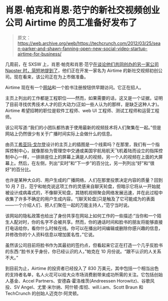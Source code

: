 # 肖恩·帕克和肖恩·范宁的新社交视频创业公司 Airtime 的员工准备好发布了

> 原文：<https://web.archive.org/web/https://techcrunch.com/2012/03/25/sean-parker-and-shawn-fanning-open-new-social-video-startup-airtime-for-business/>

几周前，在 SXSW 上，肖恩·帕克和肖恩·范宁[在谈论他们共同创办的另一家公司 Napster 时，简短地提到了](https://web.archive.org/web/20230330185829/http://www.billboard.biz/bbbiz/industry/digital-and-mobile/sean-parker-and-shawn-fanning-on-spotify-1006462352.story)，他们正在开发一家名为 Airtime 的新社交视频初创公司。现在看来，该公司正在为上市做准备。

Airtime 现在有一个[网站](https://web.archive.org/web/20230330185829/https://www.airtime.com/)和一个脸书注册按钮供早期访问。它正在招人。

主页上列出的工作都是工程职位——然而，如果需要的话，这又是一个证据，证明了目前寻找优秀技术人才的巨大动力(正如一些人认为的那样，是缺乏这种人才)。Airtime 希望招聘的职位是软件工程师、web UI 工程师、测试工程师和运营工程师。

该公司写道:“我们的小团队都热衷于使用最新的视频技术将人们聚集在一起。”但是网站上仍然很少有关于广播时间实际上会做什么的信息。

由员工[希亚玛·戈尔登](https://web.archive.org/web/20230330185829/http://www.facebook.com/shynanigans)设计的主页上的插图是一个线索吗？在那里，我们有一个指挥控制中心，就像那些为管理空中交通或美国宇航局航天飞机着陆而设立的指挥控制中心一样，一排排座位上的屏幕上满是人的视频，另一个人的视频在上面的大屏幕上。然后，在左侧，列出“实时”和“下一步”的百分比，另一列列出“好”和“很好”的百分比。

也许是某种大众的、用户生成的广播网络，人们在那里投票决定内容的质量？回到 10 月 7 日，范宁和帕克说这项工作的灵感来自聊天轮盘，但暗示它将从一开始就被设计成病毒式的，不像聊天轮盘，其随机视频聚会网络发展迅速，并在此过程中收集了许多不确定的用户生成内容。“[聊天轮盘]只是触及了它可能成为的表面——一个介绍人们、把人们聚在一起的万能主持人，”范宁当时说。

该网站的隐私政策也给出了身份共享在网站上如何工作的一些描述:“当你和一个陌生人配对时，你的名字不会被共享。然而，你的通话时间和脸书的朋友将能够直接打电话给你，看你什么时候在线。你可以在播出时间编辑或删除你感兴趣的信息，并修改你的个人资料信息以增加匿名性，”它说。

虽然该公司目前将脸书作为其最初的签约点，但看起来它正在打造一个几乎反脸书的东西:“脸书关乎身份，你已经认识的人，”帕克在 10 月份说。“跟不认识的人关系不大。”

到目前为止，Airtime 的投资者已经投入了 830 万美元，其中包括一个相当出色的支持者名单，名人火花可以给大众市场消费剧带来成功所需的关注。它包括创始人基金、Accel Partners、安德森·霍洛维茨(Andreessen Horowitz)、谷歌风投、SV Angel、尤里·米尔纳、阿什顿·库彻、will.i.am、Scott Braun 和 TechCrunch 的创始人迈克尔·阿灵顿。